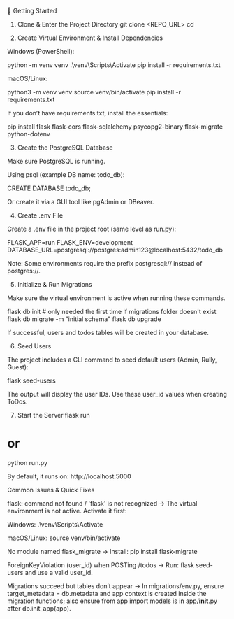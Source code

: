 🚀 Getting Started
1) Clone & Enter the Project Directory
git clone <REPO_URL>
cd <project-folder>

2) Create Virtual Environment & Install Dependencies

Windows (PowerShell):

python -m venv venv
.\venv\Scripts\Activate
pip install -r requirements.txt


macOS/Linux:

python3 -m venv venv
source venv/bin/activate
pip install -r requirements.txt


If you don’t have requirements.txt, install the essentials:

pip install flask flask-cors flask-sqlalchemy psycopg2-binary flask-migrate python-dotenv

3) Create the PostgreSQL Database

Make sure PostgreSQL is running.

Using psql (example DB name: todo_db):

CREATE DATABASE todo_db;


Or create it via a GUI tool like pgAdmin or DBeaver.

4) Create .env File

Create a .env file in the project root (same level as run.py):

FLASK_APP=run
FLASK_ENV=development
DATABASE_URL=postgresql://postgres:admin123@localhost:5432/todo_db


Note: Some environments require the prefix postgresql:// instead of postgres://.

5) Initialize & Run Migrations

Make sure the virtual environment is active when running these commands.

flask db init            # only needed the first time if migrations folder doesn't exist
flask db migrate -m "initial schema"
flask db upgrade


If successful, users and todos tables will be created in your database.

6) Seed Users

The project includes a CLI command to seed default users (Admin, Rully, Guest):

flask seed-users


The output will display the user IDs. Use these user_id values when creating ToDos.

7) Start the Server
flask run
# or
python run.py


By default, it runs on: http://localhost:5000

Common Issues & Quick Fixes

flask: command not found / 'flask' is not recognized
→ The virtual environment is not active. Activate it first:

Windows: .\venv\Scripts\Activate

macOS/Linux: source venv/bin/activate

No module named flask_migrate
→ Install: pip install flask-migrate

ForeignKeyViolation (user_id) when POSTing /todos
→ Run: flask seed-users and use a valid user_id.

Migrations succeed but tables don’t appear
→ In migrations/env.py, ensure target_metadata = db.metadata and app context is created inside the migration functions; also ensure from app import models is in app/__init__.py after db.init_app(app).

